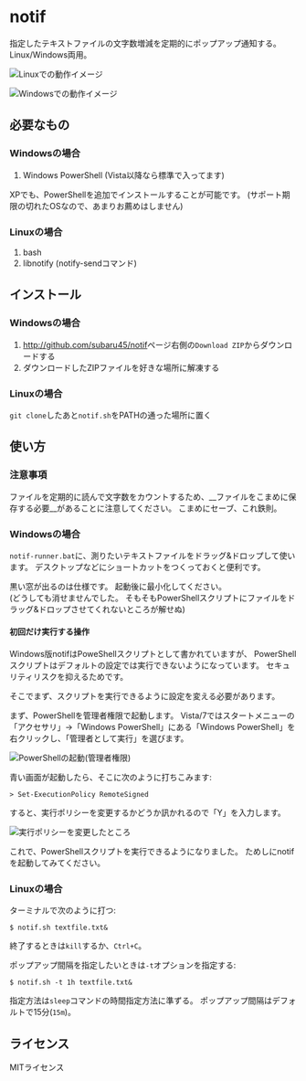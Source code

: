 # notif

指定したテキストファイルの文字数増減を定期的にポップアップ通知する。
Linux/Windows両用。

![Linuxでの動作イメージ](https://github.com/subaru45/notif/wiki/images/notif-linux.png)

![Windowsでの動作イメージ](https://github.com/subaru45/notif/wiki/images/notif-win.png)


## 必要なもの

### Windowsの場合

1. Windows PowerShell (Vista以降なら標準で入ってます)

XPでも、PowerShellを追加でインストールすることが可能です。
(サポート期限の切れたOSなので、あまりお薦めはしません)


### Linuxの場合

1. bash
2. libnotify (notify-sendコマンド)


## インストール

### Windowsの場合

1. <http://github.com/subaru45/notif>ページ右側の`Download ZIP`からダウンロードする
2. ダウンロードしたZIPファイルを好きな場所に解凍する


### Linuxの場合

`git clone`したあと`notif.sh`をPATHの通った場所に置く


## 使い方


### 注意事項

ファイルを定期的に読んで文字数をカウントするため、__ファイルをこまめに保存する必要__があることに注意してください。
こまめにセーブ、これ鉄則。


### Windowsの場合

`notif-runner.bat`に、測りたいテキストファイルをドラッグ&ドロップして使います。
デスクトップなどにショートカットをつくっておくと便利です。

黒い窓が出るのは仕様です。
起動後に最小化してください。  
(どうしても消せませんでした。
そもそもPowerShellスクリプトにファイルをドラッグ&ドロップさせてくれないところが解せぬ)

#### 初回だけ実行する操作

Windows版notifはPoweShellスクリプトとして書かれていますが、
PowerShellスクリプトはデフォルトの設定では実行できないようになっています。
セキュリティリスクを抑えるためです。

そこでまず、スクリプトを実行できるように設定を変える必要があります。

まず、PowerShellを管理者権限で起動します。
Vista/7ではスタートメニューの「アクセサリ」→「Windows PowerShell」にある「Windows PowerShell」を右クリックし、「管理者として実行」を選びます。

![PowerShellの起動(管理者権限)](https://raw.githubusercontent.com/wiki/subaru45/notif/images/psh-admin.png)

青い画面が起動したら、そこに次のように打ちこみます:

    > Set-ExecutionPolicy RemoteSigned

すると、実行ポリシーを変更するかどうか訊かれるので「Y」を入力します。

![実行ポリシーを変更したところ](https://raw.githubusercontent.com/wiki/subaru45/notif/images/psh-policy.pngl)

これで、PowerShellスクリプトを実行できるようになりました。
ためしにnotifを起動してみてください。


### Linuxの場合

ターミナルで次のように打つ:

    $ notif.sh textfile.txt&

終了するときは`kill`するか、`Ctrl+C`。

ポップアップ間隔を指定したいときは`-t`オプションを指定する:

    $ notif.sh -t 1h textfile.txt&

指定方法は`sleep`コマンドの時間指定方法に準ずる。
ポップアップ間隔はデフォルトで15分(`15m`)。


## ライセンス

MITライセンス
